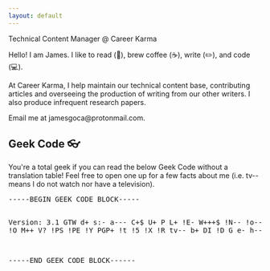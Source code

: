 ```yaml
---
layout: default
---
```


<section>
	<p>Technical Content Manager @ Career Karma</p>
	<p>Hello! I am James. I like to read (📖), brew coffee (☕), write (✏️), and code (💻).</p>
	<p>At Career Karma, I help maintain our technical content base, contributing articles and overseeing the production of writing from our other writers. I also produce infrequent research papers.</p>
	<p>Email me at jamesgoca@protonmail.com.</p>
</section>
<section>
	<h2>Geek Code 👓</h2>
	<p>You're a total geek if you can read the below Geek Code without a translation table! Feel free to open one up for a few facts about me (i.e. tv-- means I do not watch nor have a television).</p>
	<p>
		<pre>
-----BEGIN GEEK CODE BLOCK-----

Version: 3.1
GTW d+ s:- a--- C+$ U+ P L+ !E- W+++$ !N-- !o-- K-? !w--
!O M++ V? !PS !PE !Y
PGP+ !t !5 !X !R tv-- b+ DI !D G e- h-- !r y?

-----END GEEK CODE BLOCK------
		</pre>
	</p>
</section>